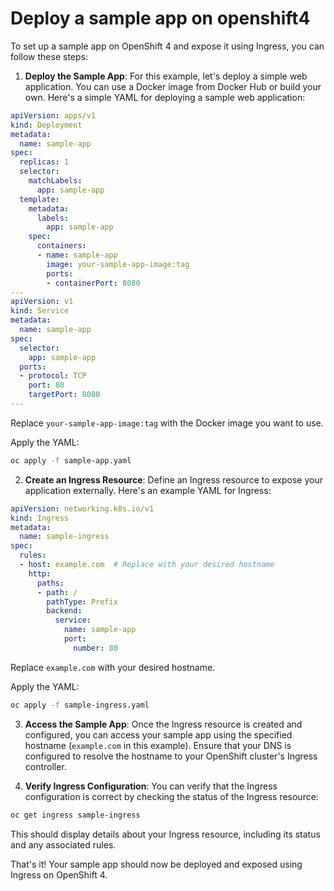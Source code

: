 # Deploy a sample app on openshift4
To set up a sample app on OpenShift 4 and expose it using Ingress, you can follow these steps:

1. **Deploy the Sample App**:
   For this example, let's deploy a simple web application. You can use a Docker image from Docker Hub or build your own. Here's a simple YAML for deploying a sample web application:

```yaml
apiVersion: apps/v1
kind: Deployment
metadata:
  name: sample-app
spec:
  replicas: 1
  selector:
    matchLabels:
      app: sample-app
  template:
    metadata:
      labels:
        app: sample-app
    spec:
      containers:
      - name: sample-app
        image: your-sample-app-image:tag
        ports:
        - containerPort: 8080
---
apiVersion: v1
kind: Service
metadata:
  name: sample-app
spec:
  selector:
    app: sample-app
  ports:
  - protocol: TCP
    port: 80
    targetPort: 8080
---
```

Replace `your-sample-app-image:tag` with the Docker image you want to use.

Apply the YAML:

```bash
oc apply -f sample-app.yaml
```

2. **Create an Ingress Resource**:
   Define an Ingress resource to expose your application externally. Here's an example YAML for Ingress:

```yaml
apiVersion: networking.k8s.io/v1
kind: Ingress
metadata:
  name: sample-ingress
spec:
  rules:
  - host: example.com  # Replace with your desired hostname
    http:
      paths:
      - path: /
        pathType: Prefix
        backend:
          service:
            name: sample-app
            port:
              number: 80
```

Replace `example.com` with your desired hostname.

Apply the YAML:

```bash
oc apply -f sample-ingress.yaml
```

3. **Access the Sample App**:
   Once the Ingress resource is created and configured, you can access your sample app using the specified hostname (`example.com` in this example). Ensure that your DNS is configured to resolve the hostname to your OpenShift cluster's Ingress controller.

4. **Verify Ingress Configuration**:
   You can verify that the Ingress configuration is correct by checking the status of the Ingress resource:

```bash
oc get ingress sample-ingress
```

This should display details about your Ingress resource, including its status and any associated rules.

That's it! Your sample app should now be deployed and exposed using Ingress on OpenShift 4.
